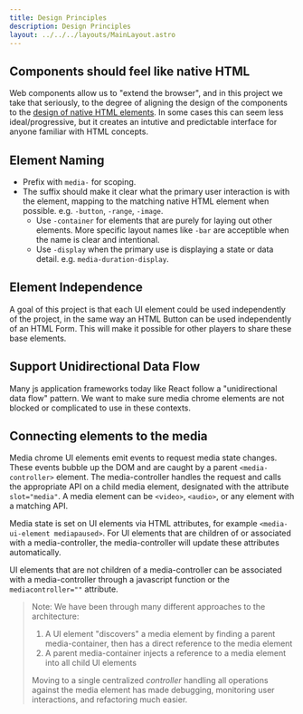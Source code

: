 ```yaml
---
title: Design Principles
description: Design Principles
layout: ../../../layouts/MainLayout.astro
---
```


## Components should feel like native HTML

Web components allow us to "extend the browser", and in this project we take that seriously, to the degree of aligning the design of the components to the [design of native HTML elements](https://www.w3.org/TR/design-principles/). In some cases this can seem less ideal/progressive, but it creates an intutive and predictable interface for anyone familiar with HTML concepts.

## Element Naming

- Prefix with `media-` for scoping.
- The suffix should make it clear what the primary user interaction is with the element, mapping to the matching native HTML element when possible. e.g. `-button`, `-range`, `-image`.
  - Use `-container` for elements that are purely for laying out other elements. More specific layout names like `-bar` are acceptible when the name is clear and intentional.
  - Use `-display` when the primary use is displaying a state or data detail. e.g. `media-duration-display`.

## Element Independence

A goal of this project is that each UI element could be used independently of the project, in the same way an HTML Button can be used independently of an HTML Form. This will make it possible for other players to share these base elements.

## Support Unidirectional Data Flow

Many js application frameworks today like React follow a "unidirectional data flow" pattern. We want to make sure media chrome elements are not blocked or complicated to use in these contexts.

## Connecting elements to the media

Media chrome UI elements emit events to request media state changes. These events bubble up the DOM and are caught by a parent `<media-controller>` element. The media-controller handles the request and calls the appropriate API on a child media element, designated with the attribute `slot="media"`. A media element can be `<video>`, `<audio>`, or any element with a matching API.

Media state is set on UI elements via HTML attributes, for example `<media-ui-element mediapaused>`. For UI elements that are children of or associated with a media-controller, the media-controller will update these attributes automatically.

UI elements that are not children of a media-controller can be associated with a media-controller through a javascript function or the `mediacontroller=""` attribute.

> Note: We have been through many different approaches to the architecture:
>
> 1. A UI element "discovers" a media element by finding a parent media-container, then has a direct reference to the media element
> 2. A parent media-container injects a reference to a media element into all child UI elements
>
> Moving to a single centralized _controller_ handling all operations against the media element has made debugging, monitoring user interactions, and refactoring much easier.
